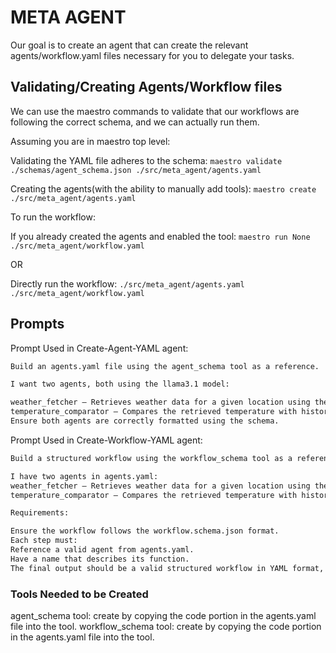 # META AGENT

Our goal is to create an agent that can create the relevant agents/workflow.yaml files necessary for you to delegate your tasks.

## Validating/Creating Agents/Workflow files

We can use the maestro commands to validate that our workflows are following the correct schema, and we can actually run them.

Assuming you are in maestro top level:

Validating the YAML file adheres to the schema:
`maestro validate ./schemas/agent_schema.json ./src/meta_agent/agents.yaml`

Creating the agents(with the ability to manually add tools): `maestro create ./src/meta_agent/agents.yaml`

To run the workflow:

If you already created the agents and enabled the tool: `maestro run None ./src/meta_agent/workflow.yaml`

OR

Directly run the workflow: `./src/meta_agent/agents.yaml ./src/meta_agent/workflow.yaml`

## Prompts

Prompt Used in Create-Agent-YAML agent:

```Markdown
Build an agents.yaml file using the agent_schema tool as a reference.

I want two agents, both using the llama3.1 model:

weather_fetcher – Retrieves weather data for a given location using the OpenMeteo tool.
temperature_comparator – Compares the retrieved temperature with historical averages using OpenMeteo.
Ensure both agents are correctly formatted using the schema.
```

Prompt Used in Create-Workflow-YAML agent:

```Markdown
Build a structured workflow using the workflow_schema tool as a reference.

I have two agents in agents.yaml:
weather_fetcher – Retrieves weather data for a given location using the OpenMeteo tool.
temperature_comparator – Compares the retrieved temperature with historical averages using OpenMeteo.

Requirements:

Ensure the workflow follows the workflow.schema.json format.
Each step must:
Reference a valid agent from agents.yaml.
Have a name that describes its function.
The final output should be a valid structured workflow in YAML format, please make it easily readble in a code block
```

### Tools Needed to be Created

agent_schema tool: create by copying the code portion in the agents.yaml file into the tool.
workflow_schema tool: create by copying the code portion in the agents.yaml file into the tool.